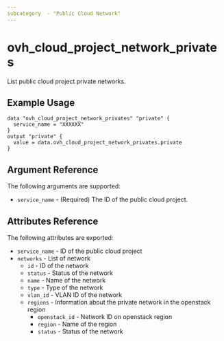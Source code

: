 ```yaml
---
subcategory  - "Public Cloud Network"
---
```


# ovh_cloud_project_network_privates

List public cloud project private networks.

## Example Usage

```hcl
data "ovh_cloud_project_network_privates" "private" {
  service_name = "XXXXXX"
}
output "private" {
  value = data.ovh_cloud_project_network_privates.private
}
```

## Argument Reference

The following arguments are supported:

- `service_name` - (Required) The ID of the public cloud project.


## Attributes Reference

The following attributes are exported:

- `service_name` - ID of the public cloud project
- `networks` - List of network
  - `id` - ID of the network
  - `status` - Status of the network
  - `name` - Name of the network
  - `type` - Type of the network
  - `vlan_id` - VLAN ID of the network
  - `regions` - Information about the private network in the openstack region
    - `openstack_id` - Network ID on openstack region
    - `region` - Name of the region
    - `status` - Status of the network